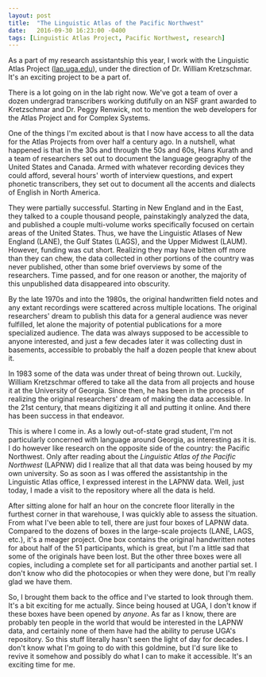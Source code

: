 ```yaml
---
layout: post
title:  "The Linguistic Atlas of the Pacific Northwest"
date:   2016-09-30 16:23:00 -0400
tags: [Linguistic Atlas Project, Pacific Northwest, research]
---
```


As a part of my research assistantship this year, I work with the Linguistic Atlas Project (<a href="http://lap.uga.edu">lap.uga.edu</a>), under the direction of Dr. William Kretzschmar. It's an exciting project to be a part of. 

There is a lot going on in the lab right now. We've got a team of over a dozen undergrad transcribers working dutifully on an NSF grant awarded to Kretzschmar and Dr. Peggy Renwick, not to mention the web developers for the Atlas Project and for Complex Systems. 

One of the things I'm excited about is that I now have access to all the data for the Atlas Projects from over half a century ago. In a nutshell, what happened is that in the 30s and through the 50s and 60s, Hans Kurath and a team of researchers set out to document the language geography of the United States and Canada. Armed with whatever recording devices they could afford, several hours' worth of interview questions, and expert phonetic transcribers, they set out to document all the accents and dialects of English in North America. 

They were partially successful. Starting in New England and in the East, they talked to a couple thousand people, painstakingly analyzed the data, and published a couple multi-volume works specifically focused on certain areas of the United States. Thus, we have the Linguistic Atlases of New England (LANE), the Gulf States (LAGS), and the Upper Midwest (LAUM). However, funding was cut short. Realizing they may have bitten off more than they can chew, the data collected in other portions of the country was never published, other than some brief overviews by some of the researchers. Time passed, and for one reason or another, the majority of this unpublished data disappeared into obscurity. 

By the late 1970s and into the 1980s, the original handwritten field notes and any extant recordings were scattered across multiple locations. The original researchers' dream to publish this data for a general audience was never fulfilled, let alone the majority of potential publications for a more specialized audience. The data was always supposed to be accessible to anyone interested, and just a few decades later it was collecting dust in basements, accessible to probably the half a dozen people that knew about it. 

In 1983 some of the data was under threat of being thrown out. Luckily, William Kretzschmar offered to take all the data from all projects and house it at the University of Georgia. Since then, he has been in the process of realizing the original researchers' dream of making the data accessible. In the 21st century, that means digitizing it all and putting it online. And there has been success in that endeavor.

This is where I come in. As a lowly out-of-state grad student, I'm not particularly concerned with language around Georgia, as interesting as it is. I do however like research on the opposite side of the country: the Pacific Northwest. Only after reading about the *Linguistic Atlas of the Pacific Northwest* (LAPNW) did I realize that all that data was being housed by my own university. So as soon as I was offered the assistantship in the Linguistic Atlas office, I expressed interest in the LAPNW data. Well, just today, I made a visit to the repository where all the data is held.

After sitting alone for half an hour on the concrete floor literally in the furthest corner in that warehouse, I was quickly able to assess the situation. From what I've been able to tell, there are just four boxes of LAPNW data. Compared to the dozens of boxes in the large-scale projects (LANE, LAGS, etc.), it's a meager project. One box contains the original handwritten notes for about half of the 51 participants, which is great, but I'm a little sad that some of the originals have been lost. But the other three boxes were all copies, including a complete set for all participants and another partial set. I don't know who did the photocopies or when they were done, but I'm really glad we have them.

So, I brought them back to the office and I've started to look through them. It's a bit exciting for me actually. Since being housed at UGA, I don't know if these boxes have been opened by *anyone*. As far as I know, there are probably ten people in the world that would be interested in the LAPNW data, and certainly none of them have had the ability to peruse UGA's repository. So this stuff literally hasn't seen the light of day for decades. I don't know what I'm going to do with this goldmine, but I'd sure like to revive it somehow and possibly do what I can to make it accessible. It's an exciting time for me.